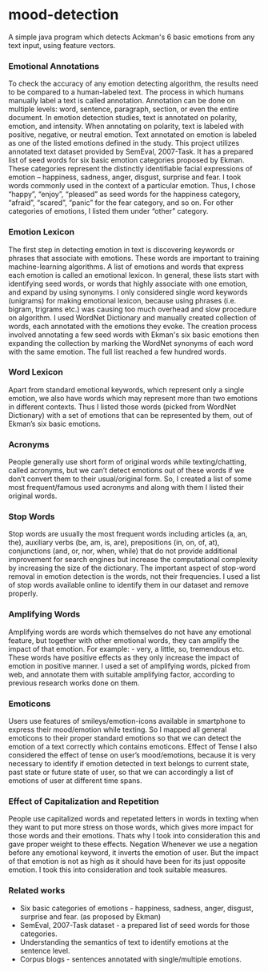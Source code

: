 # mood-detection
A simple java program which detects Ackman's 6 basic emotions from any text input, using feature vectors.

### Emotional Annotations
To check the accuracy of any emotion detecting algorithm, the results need to be compared to a human-labeled text. The process in which humans manually label a text is called annotation. Annotation can be done on multiple levels: word, sentence, paragraph, section, or even the entire document. In emotion detection studies, text is annotated on polarity, emotion, and intensity. When annotating on polarity, text is labeled with positive, negative, or neutral emotion. Text annotated on emotion is labeled as one of the listed emotions defined in the study. This project utilizes annotated text dataset provided by SemEval, 2007-Task. It has a prepared list of seed words for six basic emotion categories proposed by Ekman. These categories represent the distinctly identifiable facial expressions of emotion – happiness, sadness, anger, disgust, surprise and fear. I took words commonly used in the context of a particular emotion. Thus, I chose “happy”, “enjoy”, “pleased” as seed words for the happiness category, “afraid”, “scared”, “panic” for the fear category, and so on. For other categories of emotions, I listed them under “other” category. 

### Emotion Lexicon
The first step in detecting emotion in text is discovering keywords or phrases that associate with emotions. These words are important to training machine-learning algorithms. A list of emotions and words that express each emotion is called an emotional lexicon. In general, these lists start with identifying seed words, or words that highly associate with one emotion, and expand by using synonyms. I only considered single word keywords (unigrams) for making emotional lexicon, because using phrases (i.e. bigram, trigrams etc.) was causing too much overhead and slow procedure on algorithm. I used WordNet Dictionary and manually created collection of words, each annotated with the emotions they evoke. The creation process involved annotating a few seed words with Ekman's six basic emotions then expanding the collection by marking the WordNet synonyms of each word with the same emotion. The full list reached a few hundred words. 

### Word Lexicon
Apart from standard emotional keywords, which represent only a single emotion, we also have words which may represent more than two emotions in different contexts. Thus I listed those words (picked from WordNet Dictionary) with a set of emotions that can be represented by them, out of Ekman’s six basic emotions. 
### Acronyms
People generally use short form of original words while texting/chatting, called acronyms, but we can’t detect emotions out of these words if we don’t convert them to their usual/original form. So, I created a list of some most frequent/famous used acronyms and along with them I listed their original words. 

### Stop Words
Stop words are usually the most frequent words including articles (a, an, the), auxiliary verbs (be, am, is, are), prepositions (in, on, of, at), conjunctions (and, or, nor, when, while) that do not provide additional improvement for search engines but increase the computational complexity by increasing the size of the dictionary. The important aspect of stop-word removal in emotion detection is the words, not their frequencies. I used a list of stop words available online to identify them in our dataset and remove properly. 

### Amplifying Words
Amplifying words are words which themselves do not have any emotional feature, but together with other emotional words, they can amplify the impact of that emotion. For example: - very, a little, so, tremendous etc. These words have positive effects as they only increase the impact of emotion in positive manner. I used a set of amplifying words, picked from web, and annotate them with suitable amplifying factor, according to previous research works done on them. 

### Emoticons
Users use features of smileys/emotion-icons available in smartphone to express their mood/emotion while texting. So I mapped all general emoticons to their proper standard emotions so that we can detect the emotion of a text correctly which contains emoticons. 
Effect of Tense I also considered the effect of tense on user’s mood/emotions, because it is very necessary to identify if emotion detected in text belongs to current state, past state or future state of user, so that we can accordingly a list of emotions of user at different time spans. 

### Effect of Capitalization and Repetition
People use capitalized words and repetated letters in words in texting when they want to put more stress on those words, which gives more impact for those words and their emotions. Thats why I took into consideration this and gave proper weight to these effects. 
Negation Whenever we use a negation before any emotional keyword, it inverts the emotion of user. But the impact of that emotion is not as high as it should have been for its just opposite emotion. I took this into consideration and took suitable measures.

### Related works
- Six basic categories of emotions - happiness, sadness, anger, disgust, surprise and fear. (as proposed by Ekman)
- SemEval, 2007-Task dataset - a prepared list of seed words for those categories.
- Understanding the semantics of text to identify emotions at the sentence level.
- Corpus blogs - sentences annotated with single/multiple emotions.
